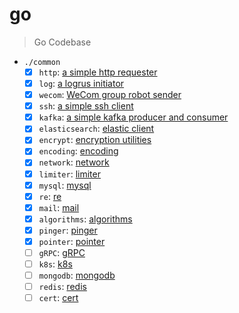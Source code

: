 # go

> Go Codebase

- `./common`
  - [x] `http`: [a simple http requester](./common/http/)
  - [x] `log`: [a logrus initiator](./common/log/)
  - [x] `wecom`: [WeCom group robot sender](./common/wecom/)
  - [x] `ssh`: [a simple ssh client](./common/ssh/)
  - [x] `kafka`: [a simple kafka producer and consumer](./common/kafka/)
  - [x] `elasticsearch`: [elastic client](./common/es/)
  - [x] `encrypt`: [encryption utilities](./common/encrypt/)
  - [x] `encoding`: [encoding](./common/encoding/)
  - [x] `network`: [network](./common/network/)
  - [x] `limiter`: [limiter](./common/limiter/)
  - [x] `mysql`: [mysql](./common/mysql/)
  - [x] `re`: [re](./common/re/)
  - [x] `mail`: [mail](./common/mail/)
  - [x] `algorithms`: [algorithms](./common/algorithms/)
  - [x] `pinger`: [pinger](./common/pinger/)
  - [x] `pointer`: [pointer](./common/pointer/)
  - [ ] `gRPC`: [gRPC](.)
  - [ ] `k8s`: [k8s](.)
  - [ ] `mongodb`: [mongodb](.)
  - [ ] `redis`: [redis](.)
  - [ ] `cert`: [cert](.)
